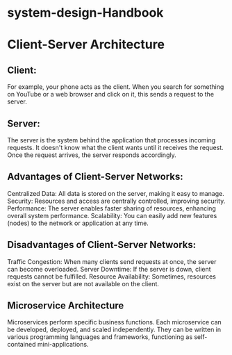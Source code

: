 # system-design-Handbook

# Client-Server Architecture

## Client:
For example, your phone acts as the client. When you search for something on YouTube or a web browser and click on it, this sends a request to the server.

## Server:
The server is the system behind the application that processes incoming requests. It doesn't know what the client wants until it receives the request. Once the request arrives, the server responds accordingly.

## Advantages of Client-Server Networks:
Centralized Data: All data is stored on the server, making it easy to manage.
Security: Resources and access are centrally controlled, improving security.
Performance: The server enables faster sharing of resources, enhancing overall system performance.
Scalability: You can easily add new features (nodes) to the network or application at any time.

## Disadvantages of Client-Server Networks:
Traffic Congestion: When many clients send requests at once, the server can become overloaded.
Server Downtime: If the server is down, client requests cannot be fulfilled.
Resource Availability: Sometimes, resources exist on the server but are not available on the client.

## Microservice Architecture

Microservices perform specific business functions. Each microservice can be developed, deployed, and scaled independently. They can be written in various programming languages and frameworks, functioning as self-contained mini-applications.
